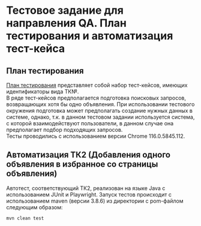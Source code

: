 # Тестовое задание для направления QA. План тестирования и автоматизация тест-кейса
## План тестирования
[План тестирования](test_suite/Test_Suite.md) представляет собой набор тест-кейсов, имеющих идентификаторы вида ТК№.  
В ряде тест-кейсов предполагается подготовка поисковых запросов, возвращающих хотя бы одно объявления. При использовании 
тестового окружения подготовка может предполагать создание нужных данных в системе, однако, т.к. в данном тестовом 
задании используется система, с которой взаимодействуют пользователи, в данном случае она предполагает подбор 
подходящих запросов.  
Тесты проводились с использованием версии Chrome 116.0.5845.112.

## Автоматизация ТК2 (Добавления одного объявления в избранное со страницы объявления)
Автотест, соответствующий ТК2, реализован на языке Java с использованием JUnit и Playwright.
Запуск тестов происходит с использованием maven (версии 3.8.6) из директории с pom-файлом следующим образом:
```
mvn clean test
```
